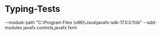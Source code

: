 # Typing-Tests
--module-path "C:\Program Files (x86)\Java\javafx-sdk-17.0.0.1\lib" --add-modules javafx.controls,javafx.fxml